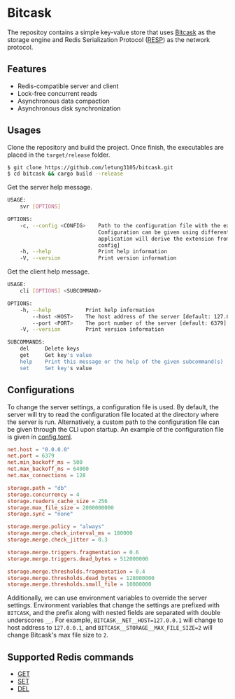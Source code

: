 # Bitcask

The repositoy contains a simple key-value store that uses [Bitcask](https://riak.com/assets/bitcask-intro.pdf) as the storage engine and Redis Serialization Protocol ([RESP](https://redis.io/docs/reference/protocol-spec/)) as the network protocol.

## Features

+ Redis-compatible server and client
+ Lock-free concurrent reads
+ Asynchronous data compaction
+ Asynchronous disk synchronization

## Usages

Clone the repository and build the project. Once finish, the executables are placed in the `target/release` folder.

```bash
$ git clone https://github.com/letung3105/bitcask.git
$ cd bitcask && cargo build --release
```

Get the server help message.

```bash
USAGE:
    svr [OPTIONS]

OPTIONS:
    -c, --config <CONFIG>    Path to the configuration file with the extension omitted.
                             Configuration can be given using different file format and the
                             application will derive the extension from the file stem [default:
                             config]
    -h, --help               Print help information
    -V, --version            Print version information
```

Get the client help message.

```bash
USAGE:
    cli [OPTIONS] <SUBCOMMAND>

OPTIONS:
    -h, --help           Print help information
        --host <HOST>    The host address of the server [default: 127.0.0.1]
        --port <PORT>    The port number of the server [default: 6379]
    -V, --version        Print version information

SUBCOMMANDS:
    del     Delete keys
    get     Get key's value
    help    Print this message or the help of the given subcommand(s)
    set     Set key's value
```

## Configurations

To change the server settings, a configuration file is used. By default, the server will try to read the configuration file located at the directory where the server is run. Alternatively, a custom path to the configuration file can be given through the CLI upon startup. An example of the configuration file is given in [config.toml](config.toml).

```toml
net.host = "0.0.0.0"
net.port = 6379
net.min_backoff_ms = 500
net.max_backoff_ms = 64000
net.max_connections = 128

storage.path = "db"
storage.concurrency = 4
storage.readers_cache_size = 256
storage.max_file_size = 2000000000
storage.sync = "none"

storage.merge.policy = "always"
storage.merge.check_interval_ms = 180000
storage.merge.check_jitter = 0.3

storage.merge.triggers.fragmentation = 0.6
storage.merge.triggers.dead_bytes = 512000000

storage.merge.thresholds.fragmentation = 0.4
storage.merge.thresholds.dead_bytes = 128000000
storage.merge.thresholds.small_file = 10000000
```

Additionally, we can use environment variables to override the server settings. Environment variables that change the settings are prefixed with `BITCASK`, and the prefix along with nested fields are separated with double underscores `__`. For example, `BITCASK__NET__HOST=127.0.0.1` will change to host address to `127.0.0.1`, and `BITCASK__STORAGE__MAX_FILE_SIZE=2` will change Bitcask's max file size to `2`.

## Supported Redis commands

+ [GET](https://redis.io/commands/get/)
+ [SET](https://redis.io/commands/set/)
+ [DEL](https://redis.io/commands/del/)
